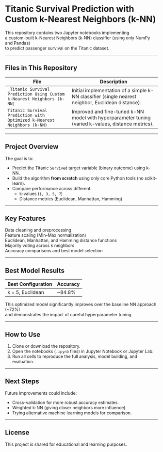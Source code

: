 # Titanic Survival Prediction with Custom k-Nearest Neighbors (k-NN)

This repository contains two Jupyter notebooks implementing  
a custom-built k-Nearest Neighbors (k-NN) classifier (using only NumPy and Pandas)  
to predict passenger survival on the Titanic dataset.

---

##  Files in This Repository

| File                                | Description                                                                                      |
|-------------------------------------|--------------------------------------------------------------------------------------------------|
| `_Titanic Survival Prediction Using Custom k-Nearest Neighbors (k-NN)`           | Initial implementation of a simple k-NN classifier (single nearest neighbor, Euclidean distance). |
| `Titanic Survival Prediction with Optimized k-Nearest Neighbors (k-NN)`       | Improved and fine-tuned k-NN model with hyperparameter tuning (varied k-values, distance metrics). |

---

##  Project Overview

The goal is to:
- Predict the Titanic `Survived` target variable (binary outcome) using k-NN.
- Build the algorithm **from scratch** using only core Python tools (no scikit-learn).
- Compare performance across different:
    - k-values (`1, 3, 5, 7`)
    - Distance metrics (Euclidean, Manhattan, Hamming)

---

##  Key Features

 Data cleaning and preprocessing  
 Feature scaling (Min-Max normalization)  
 Euclidean, Manhattan, and Hamming distance functions  
 Majority voting across k neighbors  
 Accuracy comparisons and best model selection

---

##  Best Model Results

| Best Configuration | Accuracy   |
|---------------------|-----------|
| k = 5, Euclidean    | ~84.8%   |

This optimized model significantly improves over the baseline NN approach (~72%)  
and demonstrates the impact of careful hyperparameter tuning.

---

##  How to Use

1. Clone or download the repository.
2. Open the notebooks (`.ipynb` files) in Jupyter Notebook or Jupyter Lab.
3. Run all cells to reproduce the full analysis, model building, and evaluation.

---

##  Next Steps

Future improvements could include:
- Cross-validation for more robust accuracy estimates.
- Weighted k-NN (giving closer neighbors more influence).
- Trying alternative machine learning models for comparison.

---

##  License

This project is shared for educational and learning purposes.

